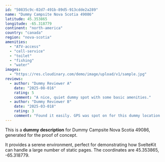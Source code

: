 ```yaml
---
id: "50835c9c-02d7-491b-89d5-913cdde2a289"
name: "Dummy Campsite Nova Scotia 49086"
latitude: 45.353865
longitude: -65.318779
continent: "north-america"
country: "canada"
region: "nova-scotia"
amenities:
  - "ATV-access"
  - "cell-service"
  - "toilet"
  - "fishing"
  - "water"
images:
  - "https://res.cloudinary.com/demo/image/upload/v1/sample.jpg"
reviews:
  - author: "Dummy Reviewer A"
    date: "2025-08-016"
    rating: 5
    comment: "A nice, quiet dummy spot with some basic amenities."
  - author: "Dummy Reviewer B"
    date: "2025-03-018"
    rating: 3
    comment: "Found it easily. GPS was spot on for this dummy location."
---
```


This is a **dummy description** for Dummy Campsite Nova Scotia 49086, generated for the proof of concept.

It provides a serene environment, perfect for demonstrating how SvelteKit can handle a large number of static pages. The coordinates are 45.353865, -65.318779.
